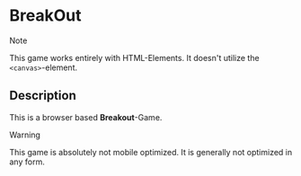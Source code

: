 # BreakOut

> [!NOTE]
> This game works entirely with HTML-Elements. It doesn't utilize the `<canvas>`-element.

## Description

This is a browser based **Breakout**-Game.

> [!WARNING]
> This game is absolutely not mobile optimized. It is generally not optimized in any form.
